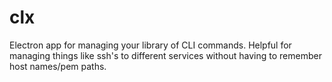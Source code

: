 # clx
Electron app for managing your library of CLI commands. Helpful for managing things like ssh's to different services without having to remember host names/pem paths. 
